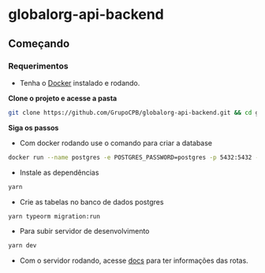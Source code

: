# globalorg-api-backend

## Começando

### Requerimentos

- Tenha o [Docker](https://www.docker.com/get-started) instalado e rodando.

**Clone o projeto e acesse a pasta**

```bash
git clone https://github.com/GrupoCPB/globalorg-api-backend.git && cd globalorg-api-backend
```

**Siga os passos**

- Com docker rodando use o comando para criar a database

```bash
docker run --name postgres -e POSTGRES_PASSWORD=postgres -p 5432:5432 -d postgres
```

- Instale as dependências

```bash
yarn
```

- Crie as tabelas no banco de dados postgres

```bash
yarn typeorm migration:run
```

- Para subir servidor de desenvolvimento

```bash
yarn dev
```

- Com o servidor rodando, acesse [docs](http://localhost:3333/api-docs) para ter informações das rotas.
